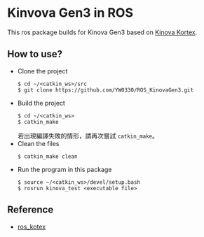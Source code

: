 # Kinvova Gen3 in ROS
This ros package builds for Kinova Gen3 based on [Kinova Kortex](https://github.com/Kinovarobotics/kortex).

## How to use?
- Clone the project
  ```shell
  $ cd ~/<catkin_ws>/src
  $ git clone https://github.com/YW0330/ROS_KinovaGen3.git
  ```
- Build the project
    ```shell
    $ cd ~/<catkin_ws>
    $ catkin_make
    ```
    若出現編譯失敗的情形，請再次嘗試 `catkin_make`。
- Clean the files 
    ```shell
    $ catkin_make clean
    ```
- Run the program in this package
    ```shell
    $ source ~/<catkin_ws>/devel/setup.bash
    $ rosrun kinova_test <executable file>
    ```
## Reference
- [ros_kotex](https://github.com/Kinovarobotics/ros_kortex)
